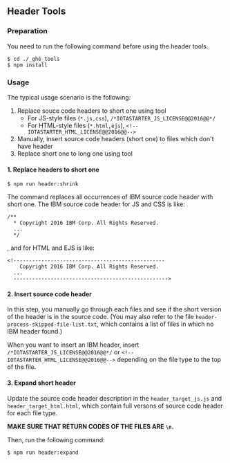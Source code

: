 ## Header Tools


### Preparation

You need to run the following command before using the header tools.
```
$ cd ./_ghe_tools
$ npm install
```

### Usage

The typical usage scenario is the following:
1. Replace souce code headers to short one using tool
    - For JS-style files (`*.js,css`), `/*IOTASTARTER_JS_LICENSE@@2016@@*/`
    - For HTML-style files (`*.html,ejs`), `<!--IOTASTARTER_HTML_LICENSE@@2016@@-->`
1. Manually, insert source code headers (short one) to files which don't have header
1. Replace short one to long one using tool

#### 1. Replace headers to short one

```
$ npm run header:shrink
```
The command replaces all occurrences of IBM source code header with short one.
The IBM source code header for JS and CSS is like:
```
/**
  * Copyright 2016 IBM Corp. All Rights Reserved.
  ...
  */
```
, and for HTML and EJS is like:

```
<!-------------------------------------------------
    Copyright 2016 IBM Corp. All Rights Reserved.
  ...
  -------------------------------------------------->
```

#### 2. Insert source code header

In this step, you manually go through each files and see if the short version of the header
is in the source code. (You may also refer to the file `header-process-skipped-file-list.txt`,
which contains a list of files in which no IBM header found.)

When you want to insert an IBM header, insert `/*IOTASTARTER_JS_LICENSE@@2016@@*/` or 
`<!--IOTASTARTER_HTML_LICENSE@@2016@@-->` depending on the file type to the top of the file.

#### 3. Expand short header

Update the source code header description in the `header_target_js.js`
and `header_target_html.html`, which contain full versons of source code header
for each file type.

**MAKE SURE THAT RETURN CODES OF THE FILES ARE `\n`.**

Then, run the following command:
```
$ npm run header:expand
```

